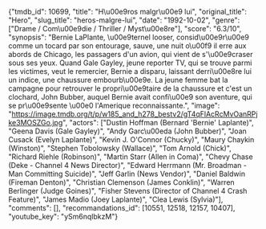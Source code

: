 {"tmdb_id": 10699, "title": "H\u00e9ros malgr\u00e9 lui", "original_title": "Hero", "slug_title": "heros-malgre-lui", "date": "1992-10-02", "genre": ["Drame / Com\u00e9die / Thriller / Myst\u00e8re"], "score": "6.3/10", "synopsis": "Bernie LaPlante, \u00e9ternel looser, consid\u00e9r\u00e9 comme un tocard par son entourage, sauve, une nuit o\u00f9 il erre aux abords de Chicago, les passagers d'un avion, qui vient de s'\u00e9craser sous ses yeux. Quand Gale Gayley, jeune reporter TV, qui se trouve parmi les victimes, veut le remercier, Bernie a disparu, laissant derri\u00e8re lui un indice, une chaussure embourb\u00e9e. La jeune femme bat la campagne pour retrouver le propri\u00e9taire de la chaussure et c'est un clochard, John Bubber, auquel Bernie avait confi\u00e9 son aventure, qui se pr\u00e9sente \u00e0 l'Amerique reconnaissante.", "image": "https://image.tmdb.org/t/p/w185_and_h278_bestv2/gT4qFlAcRcMvOanRPjke3MOSZGo.jpg", "actors": ["Dustin Hoffman (Bernard 'Bernie' Laplante)", "Geena Davis (Gale Gayley)", "Andy Garc\u00eda (John Bubber)", "Joan Cusack (Evelyn Laplante)", "Kevin J. O'Connor (Chucky)", "Maury Chaykin (Winston)", "Stephen Tobolowsky (Wallace)", "Tom Arnold (Chick)", "Richard Riehle (Robinson)", "Martin Starr (Allen in Coma)", "Chevy Chase (Deke - Channel 4 News Director)", "Edward Herrmann (Mr. Broadman - Man Committing Suicide)", "Jeff Garlin (News Vendor)", "Daniel Baldwin (Fireman Denton)", "Christian Clemenson (James Conklin)", "Warren Berlinger (Judge Goines)", "Fisher Stevens (Director of Channel 4 Crash Feature)", "James Madio (Joey Laplante)", "Clea Lewis (Sylvia)"], "comments": [], "recommandations_id": [10551, 12518, 12157, 10407], "youtube_key": "ySm6nqlbkzM"}